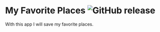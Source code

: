 
# My Favorite Places ![GitHub release](https://img.shields.io/github/v/release/FatihYigit35/my_favorite_places.svg)

With this app I will save my favorite places.
